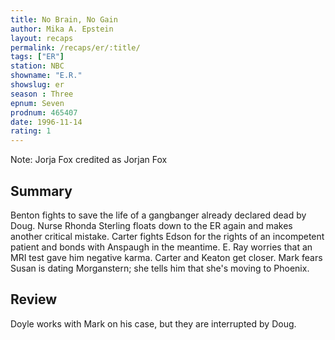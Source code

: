 ```yaml
---
title: No Brain, No Gain
author: Mika A. Epstein
layout: recaps
permalink: /recaps/er/:title/
tags: ["ER"]
station: NBC
showname: "E.R."
showslug: er
season : Three
epnum: Seven
prodnum: 465407
date: 1996-11-14
rating: 1
---
```


Note: Jorja Fox credited as Jorjan Fox

## Summary

Benton fights to save the life of a gangbanger already declared dead by Doug. Nurse Rhonda Sterling floats down to the ER again and makes another critical mistake. Carter fights Edson for the rights of an incompetent patient and bonds with Anspaugh in the meantime. E. Ray worries that an MRI test gave him negative karma. Carter and Keaton get closer. Mark fears Susan is dating Morganstern; she tells him that she's moving to Phoenix.

## Review

Doyle works with Mark on his case, but they are interrupted by Doug.
